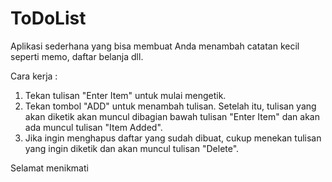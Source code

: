 # ToDoList

Aplikasi sederhana yang bisa membuat Anda menambah catatan kecil seperti memo, daftar belanja dll.

Cara kerja :
  1. Tekan tulisan "Enter Item" untuk mulai mengetik.
  2. Tekan tombol "ADD" untuk menambah tulisan. Setelah itu, tulisan yang akan diketik akan muncul dibagian bawah tulisan "Enter Item" dan akan ada muncul tulisan "Item Added".
  3. Jika ingin menghapus daftar yang sudah dibuat, cukup menekan tulisan yang ingin diketik dan akan muncul tulisan "Delete".
  
  Selamat menikmati
